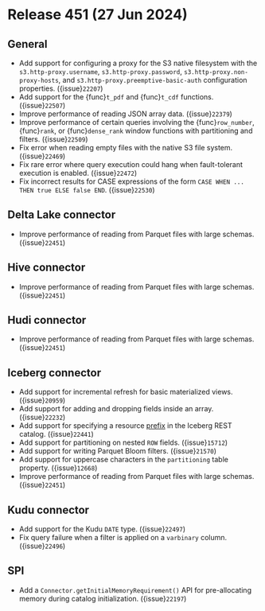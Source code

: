 # Release 451 (27 Jun 2024)

## General

* Add support for configuring a proxy for the S3 native filesystem with the
  `s3.http-proxy.username`, `s3.http-proxy.password`,
  `s3.http-proxy.non-proxy-hosts`, and `s3.http-proxy.preemptive-basic-auth`
  configuration properties. ({issue}`22207`)
* Add support for the {func}`t_pdf` and {func}`t_cdf` functions. ({issue}`22507`)
* Improve performance of reading JSON array data. ({issue}`22379`)
* Improve performance of certain queries involving the {func}`row_number`,
  {func}`rank`, or {func}`dense_rank` window functions with partitioning and
  filters. ({issue}`22509`)
* Fix error when reading empty files with the native S3 file system. ({issue}`22469`)
* Fix rare error where query execution could hang when fault-tolerant execution
  is enabled. ({issue}`22472`)
* Fix incorrect results for CASE expressions of the form
  `CASE WHEN ... THEN true ELSE false END`. ({issue}`22530`)

## Delta Lake connector

* Improve performance of reading from Parquet files with large schemas. ({issue}`22451`)

## Hive connector

* Improve performance of reading from Parquet files with large schemas. ({issue}`22451`)

## Hudi connector

* Improve performance of reading from Parquet files with large schemas. ({issue}`22451`)

## Iceberg connector

* Add support for incremental refresh for basic materialized views. ({issue}`20959`)
* Add support for adding and dropping fields inside an array. ({issue}`22232`)
* Add support for specifying a resource
  [prefix](https://github.com/apache/iceberg/blob/a47937c0c1fcafe57d7dc83551d8c9a3ce0ab1b9/open-api/rest-catalog-open-api.yaml#L1449-L1455)
  in the Iceberg REST catalog. ({issue}`22441`)
* Add support for partitioning on nested `ROW` fields. ({issue}`15712`)
* Add support for writing Parquet Bloom filters. ({issue}`21570`)
* Add support for uppercase characters in the `partitioning` table property. ({issue}`12668`)
* Improve performance of reading from Parquet files with large schemas. ({issue}`22451`)

## Kudu connector

* Add support for the Kudu `DATE` type. ({issue}`22497`)
* Fix query failure when a filter is applied on a `varbinary` column. ({issue}`22496`)

## SPI

* Add a `Connector.getInitialMemoryRequirement()` API for pre-allocating memory
  during catalog initialization. ({issue}`22197`)

